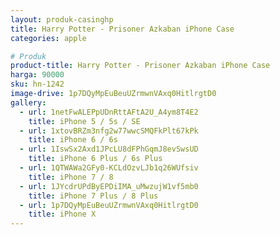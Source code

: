 ```yaml
---
layout: produk-casinghp
title: Harry Potter - Prisoner Azkaban iPhone Case
categories: apple

# Produk
product-title: Harry Potter - Prisoner Azkaban iPhone Case
harga: 90000
sku: hn-1242
image-drive: 1p7DQyMpEuBeuUZrmwnVAxq0HitlrgtD0
gallery:
  - url: 1netFwALEPpUDnRttAFtA2U_A4ym8T4E2
    title: iPhone 5 / 5s / SE
  - url: 1xtovBRZm3nfg2w77wwcSMQFkPlt67kPk
    title: iPhone 6 / 6s
  - url: 1IswSx2Axd1JPcLU8dFPhGqmJ8evSwsUD
    title: iPhone 6 Plus / 6s Plus
  - url: 1QTWAWa2GFy0-KCLdOzvLJb1q26WUfsiv
    title: iPhone 7 / 8
  - url: 1JYcdrUPdByEPDiIMA_uMwzujW1vf5mb0
    title: iPhone 7 Plus / 8 Plus
  - url: 1p7DQyMpEuBeuUZrmwnVAxq0HitlrgtD0
    title: iPhone X
---
```

